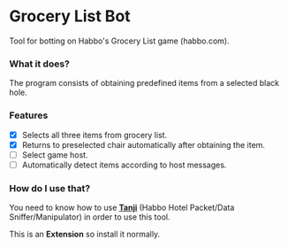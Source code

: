 # Grocery List Bot
Tool for botting on Habbo's Grocery List game (habbo.com).

### What it does?
The program consists of obtaining predefined items from a selected black hole.

### Features
- [x] Selects all three items from grocery list.
- [x] Returns to preselected chair automatically after obtaining the item.
- [ ] Select game host.
- [ ] Automatically detect items according to host messages.

### How do I use that?
You need to know how to use **[Tanji](https://github.com/ArachisH/Tanji)** (Habbo Hotel Packet/Data Sniffer/Manipulator) in order to use this tool.

This is an **Extension** so install it normally.
